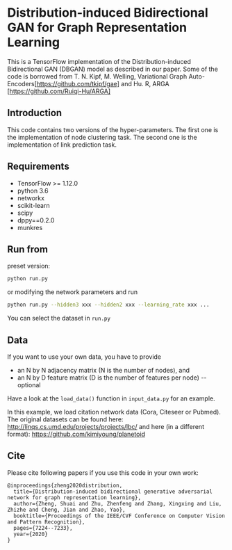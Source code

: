 # Distribution-induced Bidirectional GAN for Graph Representation Learning

This is a TensorFlow implementation of the Distribution-induced Bidirectional GAN (DBGAN) model as described in our paper.
Some of the code is borrowed from T. N. Kipf, M. Welling, Variational Graph Auto-Encoders[https://github.com/tkipf/gae] and Hu. R, ARGA [https://github.com/Ruiqi-Hu/ARGA]

## Introduction
This code contains two versions of the hyper-parameters. The first one is the implementation of node clustering task. The second one is the implementation of link prediction task.

## Requirements
* TensorFlow >= 1.12.0
* python 3.6
* networkx
* scikit-learn
* scipy
* dppy==0.2.0
* munkres

## Run from
preset version:
```bash
python run.py
```
or modifying the network parameters and run
```bash
python run.py --hidden3 xxx --hidden2 xxx --learning_rate xxx ...
```

You can select the dataset in ```run.py```

## Data

If you want to use your own data, you have to provide 
* an N by N adjacency matrix (N is the number of nodes), and
* an N by D feature matrix (D is the number of features per node) -- optional

Have a look at the `load_data()` function in `input_data.py` for an example.

In this example, we load citation network data (Cora, Citeseer or Pubmed). The original datasets can be found here: http://linqs.cs.umd.edu/projects/projects/lbc/ and here (in a different format): https://github.com/kimiyoung/planetoid


## Cite

Please cite following papers if you use this code in your own work:

```
@inproceedings{zheng2020distribution,
  title={Distribution-induced bidirectional generative adversarial network for graph representation learning},
  author={Zheng, Shuai and Zhu, Zhenfeng and Zhang, Xingxing and Liu, Zhizhe and Cheng, Jian and Zhao, Yao},
  booktitle={Proceedings of the IEEE/CVF Conference on Computer Vision and Pattern Recognition},
  pages={7224--7233},
  year={2020}
}
```
